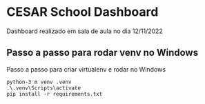 # CESAR School Dashboard

Dashboard realizado em sala de aula no dia 12/11/2022

## Passo a passo para rodar venv no Windows

Passo a passo para criar virtualenv e rodar no Windows
``` 
python-3 m venv .venv
.\.venv\Scripts\activate
pip install -r requirements.txt
```
